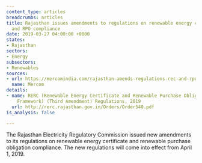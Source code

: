 ```yaml
---
content_type: articles
breadcrumbs: articles
title: Rajasthan issues amendments to regulations on renewable energy certification
  and RPO compliance
date: 2019-03-27 04:00:00 +0000
states:
- Rajasthan
sectors:
- Energy
subsectors:
- Renewables
sources:
- url: https://mercomindia.com/rajasthan-amends-regulations-rec-and-rpo/
  name: Mercom
details:
- name: RERC (Renewable Energy Certificate and Renewable Purchase Obligation Compliance
    Framework) (Third Amendment) Regulations, 2019
  url: http://rerc.rajasthan.gov.in/Orders/Order540.pdf
is_analysis: false

---
```

The Rajasthan Electricity Regulatory Commission issued new amendments to its regulations on renewable energy certificate and renewable purchase obligation compliance. The new regulations will come into effect from April 1, 2019.